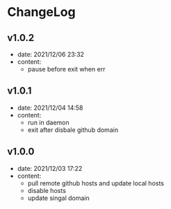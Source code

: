 # ChangeLog

## v1.0.2

- date: 2021/12/06 23:32
- content:
  - pause before exit when err

## v1.0.1

- date: 2021/12/04 14:58
- content:
  - run in daemon
  - exit after disbale github domain

## v1.0.0

- date: 2021/12/03 17:22
- content:
  - pull remote github hosts and update local hosts
  - disable hosts
  - update singal domain
